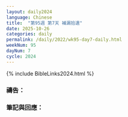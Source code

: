 ```yaml
---
layout: daily2024
language: Chinese
title:  "第95週 第7天 補漏拾遺"
date: 2025-10-26
categories: daily
permalink: /daily/2022/wk95-day7-daily.html
weekNum: 95
dayNum: 7
cycle: 2024
---
```


{% include BibleLinks2024.html %}

### 禱告：

### 筆記與回應：
